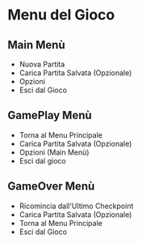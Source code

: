 # Menu del Gioco

## Main Menù
- Nuova Partita
- Carica Partita Salvata (Opzionale)
- Opzioni
- Esci dal Gioco

## GamePlay Menù
- Torna al Menu Principale
- Carica Partita Salvata (Opzionale)
- Opzioni (Main Menù)
- Esci dal gioco

## GameOver Menù
- Ricomincia dall'Ultimo Checkpoint
- Carica Partita Salvata (Opzionale)
- Torna al Menu Principale
- Esci dal Gioco
